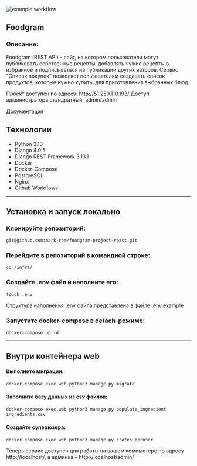 ![example workflow](https://github.com/mark-rom/yamdb_final/actions/workflows/foodgram_workflow.yml/badge.svg)

## Foodgram ##
### Описание: ###

Foodgram (REST API) - сайт, на котором пользователи могут публиковать собственные рецепты, добавлять чужие рецепты в избранное и подписываться на публикации других авторов. Сервис "Список покупок" позволяет пользователям создавать список продуктов, которые нужно купить, для приготовления выбранных блюд.

Проект доступен по адресу: http://51.250.110.193/
Доступ администратора стандратный: admin/admin

[Документация](http://51.250.110.193/api/docs/)

## Технологии ##
- Python 3.10
- Django 4.0.5
- Django REST Framework 3.13.1
- Docker
- Docker-Compose
- PostgreSQL
- Nginx
- Github Workflows
____

## Установка и запуск локально ##

### Клонируйте репозиторий: ###
    git@github.com:mark-rom/foodgram-project-react.git

### Перейдите в репозиторий в командной строке: ###
    cd /infra/

### Создайте .env файл и наполните его: ###
    touch .env
Структура наполнения .env файла представлена в файле .env.example

### Запустите docker-compose в detach-режиме: ###
    docker-compose up -d
____

## Внутри контейнера web ##

#### Выполните миграции: ####
    docker-compose exec web python3 manage.py migrate
  
#### Заполните базу данных из csv файлов: ####
    docker-compose exec web python3 manage.py populate_ingredient ingredients.csv
  
#### Создайте суперюзера: ####
    docker-compose exec web python3 manage.py cratesuperuser

Теперь сервис доступен для работы на вашем компьютере по адресу http://localhost/, а админка – http://localhost/admin/
